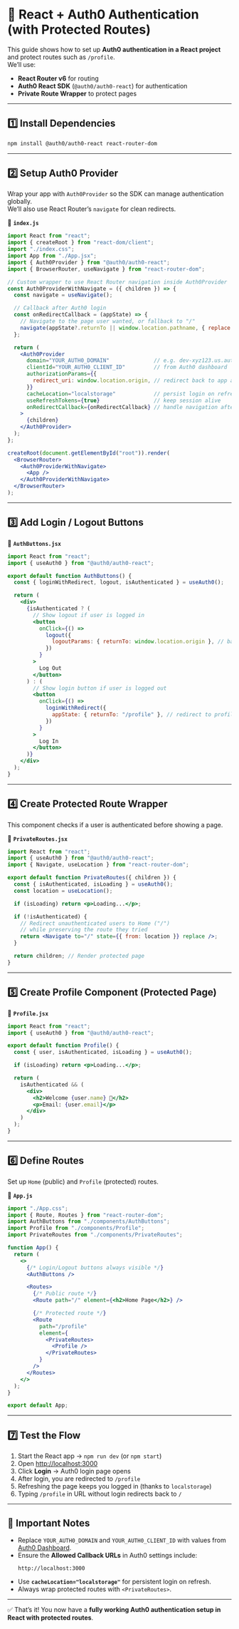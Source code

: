 # 🔐 React + Auth0 Authentication (with Protected Routes)

This guide shows how to set up **Auth0 authentication in a React project** and protect routes such as `/profile`.  
We’ll use:

- **React Router v6** for routing
- **Auth0 React SDK** (`@auth0/auth0-react`) for authentication
- **Private Route Wrapper** to protect pages

---

## 1️⃣ Install Dependencies

```bash
npm install @auth0/auth0-react react-router-dom
```

---

## 2️⃣ Setup Auth0 Provider

Wrap your app with `Auth0Provider` so the SDK can manage authentication globally.  
We’ll also use React Router’s `navigate` for clean redirects.

📌 **`index.js`**
```jsx
import React from "react";
import { createRoot } from "react-dom/client";
import "./index.css";
import App from "./App.jsx";
import { Auth0Provider } from "@auth0/auth0-react";
import { BrowserRouter, useNavigate } from "react-router-dom";

// Custom wrapper to use React Router navigation inside Auth0Provider
const Auth0ProviderWithNavigate = ({ children }) => {
  const navigate = useNavigate();

  // Callback after Auth0 login
  const onRedirectCallback = (appState) => {
    // Navigate to the page user wanted, or fallback to "/"
    navigate(appState?.returnTo || window.location.pathname, { replace: true });
  };

  return (
    <Auth0Provider
      domain="YOUR_AUTH0_DOMAIN"              // e.g. dev-xyz123.us.auth0.com
      clientId="YOUR_AUTH0_CLIENT_ID"         // from Auth0 dashboard
      authorizationParams={{
        redirect_uri: window.location.origin, // redirect back to app after login
      }}
      cacheLocation="localstorage"            // persist login on refresh
      useRefreshTokens={true}                 // keep session alive
      onRedirectCallback={onRedirectCallback} // handle navigation after login
    >
      {children}
    </Auth0Provider>
  );
};

createRoot(document.getElementById("root")).render(
  <BrowserRouter>
    <Auth0ProviderWithNavigate>
      <App />
    </Auth0ProviderWithNavigate>
  </BrowserRouter>
);
```

---

## 3️⃣ Add Login / Logout Buttons

📌 **`AuthButtons.jsx`**
```jsx
import React from "react";
import { useAuth0 } from "@auth0/auth0-react";

export default function AuthButtons() {
  const { loginWithRedirect, logout, isAuthenticated } = useAuth0();

  return (
    <div>
      {isAuthenticated ? (
        // Show logout if user is logged in
        <button
          onClick={() =>
            logout({
              logoutParams: { returnTo: window.location.origin }, // back to home
            })
          }
        >
          Log Out
        </button>
      ) : (
        // Show login button if user is logged out
        <button
          onClick={() =>
            loginWithRedirect({
              appState: { returnTo: "/profile" }, // redirect to profile after login
            })
          }
        >
          Log In
        </button>
      )}
    </div>
  );
}
```

---

## 4️⃣ Create Protected Route Wrapper

This component checks if a user is authenticated before showing a page.

📌 **`PrivateRoutes.jsx`**
```jsx
import React from "react";
import { useAuth0 } from "@auth0/auth0-react";
import { Navigate, useLocation } from "react-router-dom";

export default function PrivateRoutes({ children }) {
  const { isAuthenticated, isLoading } = useAuth0();
  const location = useLocation();

  if (isLoading) return <p>Loading...</p>;

  if (!isAuthenticated) {
    // Redirect unauthenticated users to Home ("/")
    // while preserving the route they tried
    return <Navigate to="/" state={{ from: location }} replace />;
  }

  return children; // Render protected page
}
```

---

## 5️⃣ Create Profile Component (Protected Page)

📌 **`Profile.jsx`**
```jsx
import React from "react";
import { useAuth0 } from "@auth0/auth0-react";

export default function Profile() {
  const { user, isAuthenticated, isLoading } = useAuth0();

  if (isLoading) return <p>Loading...</p>;

  return (
    isAuthenticated && (
      <div>
        <h2>Welcome {user.name} 🎉</h2>
        <p>Email: {user.email}</p>
      </div>
    )
  );
}
```

---

## 6️⃣ Define Routes

Set up `Home` (public) and `Profile` (protected) routes.

📌 **`App.js`**
```jsx
import "./App.css";
import { Route, Routes } from "react-router-dom";
import AuthButtons from "./components/AuthButtons";
import Profile from "./components/Profile";
import PrivateRoutes from "./components/PrivateRoutes";

function App() {
  return (
    <>
      {/* Login/Logout buttons always visible */}
      <AuthButtons />

      <Routes>
        {/* Public route */}
        <Route path="/" element={<h2>Home Page</h2>} />

        {/* Protected route */}
        <Route
          path="/profile"
          element={
            <PrivateRoutes>
              <Profile />
            </PrivateRoutes>
          }
        />
      </Routes>
    </>
  );
}

export default App;
```

---

## 7️⃣ Test the Flow

1. Start the React app → `npm run dev` (or `npm start`)  
2. Open [http://localhost:3000](http://localhost:3000)  
3. Click **Login** → Auth0 login page opens  
4. After login, you are redirected to `/profile`  
5. Refreshing the page keeps you logged in (thanks to `localstorage`)  
6. Typing `/profile` in URL without login redirects back to `/`

---

## 🔑 Important Notes

- Replace `YOUR_AUTH0_DOMAIN` and `YOUR_AUTH0_CLIENT_ID` with values from [Auth0 Dashboard](https://manage.auth0.com/).  
- Ensure the **Allowed Callback URLs** in Auth0 settings include:
  ```
  http://localhost:3000
  ```
- Use **`cacheLocation="localstorage"`** for persistent login on refresh.  
- Always wrap protected routes with `<PrivateRoutes>`.

---

✅ That’s it! You now have a **fully working Auth0 authentication setup in React with protected routes**.  
